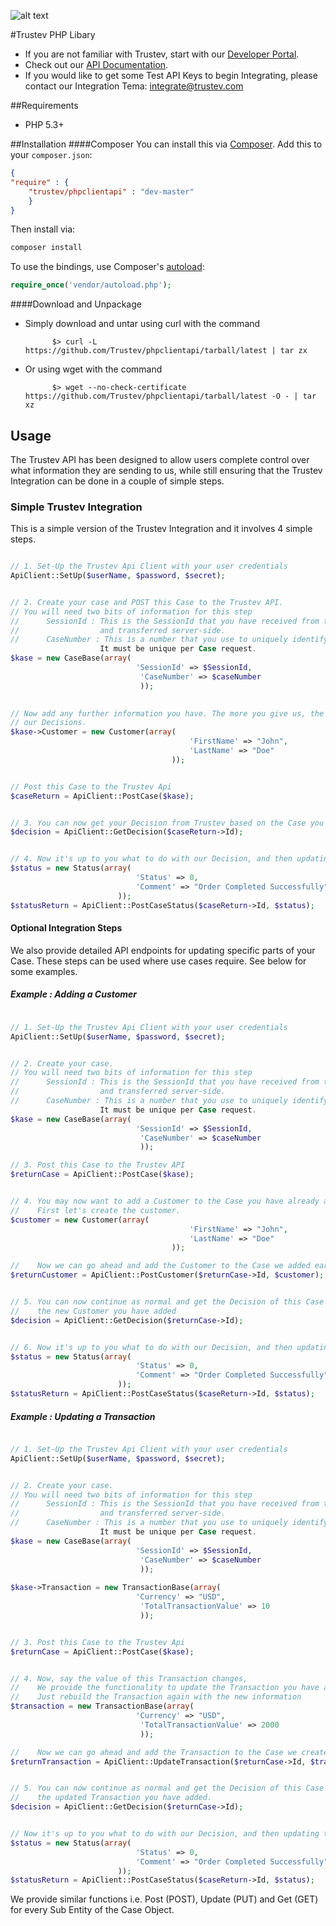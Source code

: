 ![alt text](https://app.trustev.com/assets/img/apple-icon-144.png)


#Trustev PHP Libary
- If you are not familiar with Trustev, start with our [Developer Portal](http://www.trustev.com/developers).
- Check out our [API Documentation](http://www.trustev.com/developers#apioverview).
- If you would like to get some Test API Keys to begin Integrating, please contact our Integration Tema: integrate@trustev.com

##Requirements
- PHP 5.3+

##Installation
####Composer
You can install this via [Composer](http://getcomposer.org/). Add this to your `composer.json`:

````json
{
"require" : {
	"trustev/phpclientapi" : "dev-master"
	}
}

````

Then install via:

```bash
composer install
```

To use the bindings, use Composer's [autoload](https://getcomposer.org/doc/00-intro.md#autoloading):

```php
require_once('vendor/autoload.php');
```

####Download and Unpackage
- Simply download and untar using curl with the command 

			$> curl -L https://github.com/Trustev/phpclientapi/tarball/latest | tar zx
			
- Or using wget with the command 

			$> wget --no-check-certificate https://github.com/Trustev/phpclientapi/tarball/latest -O - | tar xz

## Usage
   The Trustev API has been designed to allow users complete control over what information they are sending to us, while still ensuring that the Trustev Integration can be done in a couple of simple steps.

### Simple Trustev Integration
This is a simple version of the Trustev Integration and it involves 4 simple steps.

```PHP

// 1. Set-Up the Trustev Api Client with your user credentials
ApiClient::SetUp($userName, $password, $secret);


// 2. Create your case and POST this Case to the Trustev API.
// You will need two bits of information for this step
// 		SessionId : This is the SessionId that you have received from the Trustev JavaScript (Trustev.js)
//					and transferred server-side.
// 		CaseNumber : This is a number that you use to uniquely identify this Case - we recommend using your internal Order Number for the Case Number. 
					It must be unique per Case request.
$kase = new CaseBase(array(
							'SessionId' => $SessionId,
                             'CaseNumber' => $caseNumber
                             ));
						

// Now add any further information you have. The more you give us, the more accurate 
// our Decisions.
$kase->Customer = new Customer(array(
                                        'FirstName' => "John",
                                        'LastName' => "Doe"
                                    ));


// Post this Case to the Trustev Api
$caseReturn = ApiClient::PostCase($kase);


// 3. You can now get your Decision from Trustev based on the Case you have given us
$decision = ApiClient::GetDecision($caseReturn->Id);


// 4. Now it's up to you what to do with our Decision, and then updating the Case Status with what the order outcome was.
$status = new Status(array(
							'Status' => 0,
							'Comment' => "Order Completed Successfully"
						));
$statusReturn = ApiClient::PostCaseStatus($caseReturn->Id, $status);


```

#### Optional Integration Steps
We also provide detailed API endpoints for updating specific parts of your Case. These steps can be used where use cases require. See below for some examples.

##### Example : Adding a Customer

```PHP

// 1. Set-Up the Trustev Api Client with your user credentials
ApiClient::SetUp($userName, $password, $secret);


// 2. Create your case.
// You will need two bits of information for this step
// 		SessionId : This is the SessionId that you have received from the Trustev JavaScript (Trustev.js)
//					and transferred server-side.
// 		CaseNumber : This is a number that you use to uniquely identify this Case - we recommend using your internal Order Number for the Case Number. 
					It must be unique per Case request.
$kase = new CaseBase(array(
							'SessionId' => $SessionId,
                             'CaseNumber' => $caseNumber
                             ));

// 3. Post this Case to the Trustev API
$returnCase = ApiClient::PostCase($kase);


// 4. You may now want to add a Customer to the Case you have already added.
//    First let's create the customer.
$customer = new Customer(array(
                                        'FirstName' => "John",
                                        'LastName' => "Doe"
                                    ));

//    Now we can go ahead and add the Customer to the Case we added earlier.
$returnCustomer = ApiClient::PostCustomer($returnCase->Id, $customer);


// 5. You can now continue as normal and get the Decision of this Case including
//    the new Customer you have added
$decision = ApiClient::GetDecision($returnCase->Id);


// 6. Now it's up to you what to do with our Decision, and then updating the Case Status with what the order outcome was.
$status = new Status(array(
							'Status' => 0,
							'Comment' => "Order Completed Successfully"
						));
$statusReturn = ApiClient::PostCaseStatus($caseReturn->Id, $status);

```

##### Example : Updating a Transaction

```PHP

// 1. Set-Up the Trustev Api Client with your user credentials
ApiClient::SetUp($userName, $password, $secret);


// 2. Create your case.
// You will need two bits of information for this step
// 		SessionId : This is the SessionId that you have received from the Trustev JavaScript (Trustev.js)
//					and transferred server-side.
// 		CaseNumber : This is a number that you use to uniquely identify this Case - we recommend using your internal Order Number for the Case Number. 
					It must be unique per Case request.
$kase = new CaseBase(array(
							'SessionId' => $SessionId,
                             'CaseNumber' => $caseNumber
                             ));
							 
$kase->Transaction = new TransactionBase(array(
							'Currency' => "USD",
                             'TotalTransactionValue' => 10
                             ));


// 3. Post this Case to the Trustev Api
$returnCase = ApiClient::PostCase($kase);


// 4. Now, say the value of this Transaction changes,
//	  We provide the functionality to update the Transaction you have already added.
//	  Just rebuild the Transaction again with the new information
$transaction = new TransactionBase(array(
							'Currency' => "USD",
                             'TotalTransactionValue' => 2000
                             ));

//    Now we can go ahead and add the Transaction to the Case we created earlier.
$returnTransaction = ApiClient::UpdateTransaction($returnCase->Id, $transaction);


// 5. You can now continue as normal and get the Decision of this Case including
//    the updated Transaction you have added.
$decision = ApiClient::GetDecision($returnCase->Id);


// Now it's up to you what to do with our Decision, and then updating the Case Status with what the order outcome was.
$status = new Status(array(
							'Status' => 0,
							'Comment' => "Order Completed Successfully"
						));
$statusReturn = ApiClient::PostCaseStatus($caseReturn->Id, $status);

```

We provide similar functions i.e. Post (POST), Update (PUT) and Get (GET) for every Sub Entity of the Case Object.